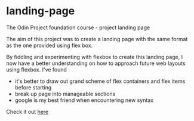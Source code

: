 # landing-page
The Odin Project foundation course - project landing page 

The aim of this project was to create a landing page with the same format as the one provided using flex box. 

By fiddling and experimenting with flexbox to create this landing page, I now have a better understanding on how to approach future web layouts using flexbox. I've found 
- it's better to draw out grand scheme of flex containers and flex items before starting 
- break up page into manageable sections 
- google is my best friend when encountering new syntax 


Check it out [here](https://traceydh.github.io/landing-page/)

